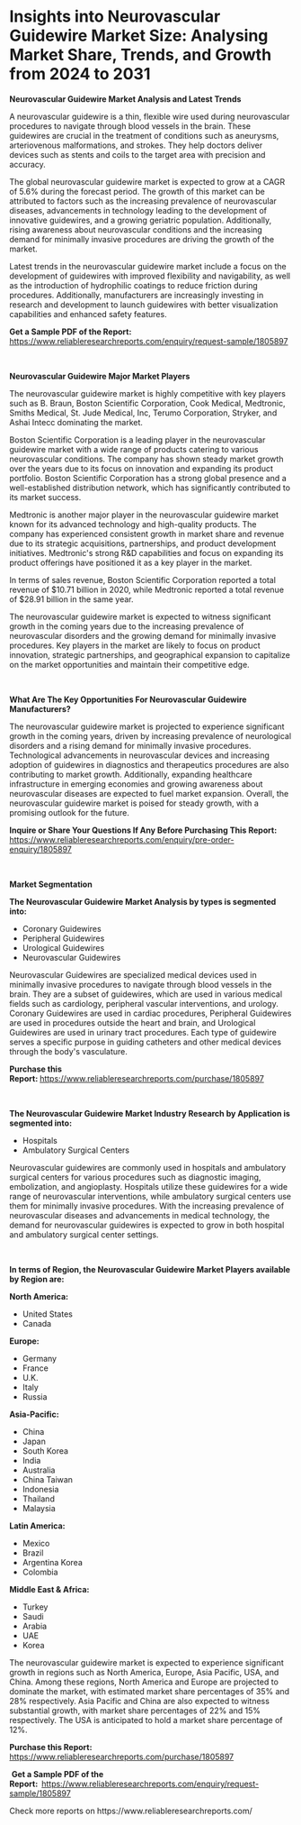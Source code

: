 <p><h1>Insights into Neurovascular Guidewire Market Size: Analysing Market Share, Trends, and Growth from 2024 to 2031</h1></p><p><strong>Neurovascular Guidewire Market Analysis and Latest Trends</strong></p>
<p><p>A neurovascular guidewire is a thin, flexible wire used during neurovascular procedures to navigate through blood vessels in the brain. These guidewires are crucial in the treatment of conditions such as aneurysms, arteriovenous malformations, and strokes. They help doctors deliver devices such as stents and coils to the target area with precision and accuracy.</p><p>The global neurovascular guidewire market is expected to grow at a CAGR of 5.6% during the forecast period. The growth of this market can be attributed to factors such as the increasing prevalence of neurovascular diseases, advancements in technology leading to the development of innovative guidewires, and a growing geriatric population. Additionally, rising awareness about neurovascular conditions and the increasing demand for minimally invasive procedures are driving the growth of the market.</p><p>Latest trends in the neurovascular guidewire market include a focus on the development of guidewires with improved flexibility and navigability, as well as the introduction of hydrophilic coatings to reduce friction during procedures. Additionally, manufacturers are increasingly investing in research and development to launch guidewires with better visualization capabilities and enhanced safety features.</p></p>
<p><strong>Get a Sample PDF of the Report:&nbsp;</strong> <a href="https://www.reliableresearchreports.com/enquiry/request-sample/1805897">https://www.reliableresearchreports.com/enquiry/request-sample/1805897</a></p>
<p>&nbsp;</p>
<p><strong>Neurovascular Guidewire Major Market Players</strong></p>
<p><p>The neurovascular guidewire market is highly competitive with key players such as B. Braun, Boston Scientific Corporation, Cook Medical, Medtronic, Smiths Medical, St. Jude Medical, Inc, Terumo Corporation, Stryker, and Ashai Intecc dominating the market.</p><p>Boston Scientific Corporation is a leading player in the neurovascular guidewire market with a wide range of products catering to various neurovascular conditions. The company has shown steady market growth over the years due to its focus on innovation and expanding its product portfolio. Boston Scientific Corporation has a strong global presence and a well-established distribution network, which has significantly contributed to its market success. </p><p>Medtronic is another major player in the neurovascular guidewire market known for its advanced technology and high-quality products. The company has experienced consistent growth in market share and revenue due to its strategic acquisitions, partnerships, and product development initiatives. Medtronic's strong R&D capabilities and focus on expanding its product offerings have positioned it as a key player in the market.</p><p>In terms of sales revenue, Boston Scientific Corporation reported a total revenue of $10.71 billion in 2020, while Medtronic reported a total revenue of $28.91 billion in the same year.</p><p>The neurovascular guidewire market is expected to witness significant growth in the coming years due to the increasing prevalence of neurovascular disorders and the growing demand for minimally invasive procedures. Key players in the market are likely to focus on product innovation, strategic partnerships, and geographical expansion to capitalize on the market opportunities and maintain their competitive edge.</p></p>
<p>&nbsp;</p>
<p><strong>What Are The Key Opportunities For Neurovascular Guidewire Manufacturers?</strong></p>
<p><p>The neurovascular guidewire market is projected to experience significant growth in the coming years, driven by increasing prevalence of neurological disorders and a rising demand for minimally invasive procedures. Technological advancements in neurovascular devices and increasing adoption of guidewires in diagnostics and therapeutics procedures are also contributing to market growth. Additionally, expanding healthcare infrastructure in emerging economies and growing awareness about neurovascular diseases are expected to fuel market expansion. Overall, the neurovascular guidewire market is poised for steady growth, with a promising outlook for the future.</p></p>
<p><strong>Inquire or Share Your Questions If Any Before Purchasing This Report:</strong> <a href="https://www.reliableresearchreports.com/enquiry/pre-order-enquiry/1805897">https://www.reliableresearchreports.com/enquiry/pre-order-enquiry/1805897</a></p>
<p>&nbsp;</p>
<p><strong>Market Segmentation</strong></p>
<p><strong>The Neurovascular Guidewire Market Analysis by types is segmented into:</strong></p>
<p><ul><li>Coronary Guidewires</li><li>Peripheral Guidewires</li><li>Urological Guidewires</li><li>Neurovascular Guidewires</li></ul></p>
<p><p>Neurovascular Guidewires are specialized medical devices used in minimally invasive procedures to navigate through blood vessels in the brain. They are a subset of guidewires, which are used in various medical fields such as cardiology, peripheral vascular interventions, and urology. Coronary Guidewires are used in cardiac procedures, Peripheral Guidewires are used in procedures outside the heart and brain, and Urological Guidewires are used in urinary tract procedures. Each type of guidewire serves a specific purpose in guiding catheters and other medical devices through the body's vasculature.</p></p>
<p><strong>Purchase this Report:&nbsp;</strong><a href="https://www.reliableresearchreports.com/purchase/1805897">https://www.reliableresearchreports.com/purchase/1805897</a></p>
<p>&nbsp;</p>
<p><strong>The Neurovascular Guidewire Market Industry Research by Application is segmented into:</strong></p>
<p><ul><li>Hospitals</li><li>Ambulatory Surgical Centers</li></ul></p>
<p><p>Neurovascular guidewires are commonly used in hospitals and ambulatory surgical centers for various procedures such as diagnostic imaging, embolization, and angioplasty. Hospitals utilize these guidewires for a wide range of neurovascular interventions, while ambulatory surgical centers use them for minimally invasive procedures. With the increasing prevalence of neurovascular diseases and advancements in medical technology, the demand for neurovascular guidewires is expected to grow in both hospital and ambulatory surgical center settings.</p></p>
<p>&nbsp;</p>
<p><strong>In terms of Region, the Neurovascular Guidewire Market Players available by Region are:</strong></p>
<p>
    <p> <strong> North America: </strong>
        <ul>
            <li>United States</li>
            <li>Canada</li>
        </ul>
        </p> 
    <p> <strong> Europe: </strong>
        <ul>
            <li>Germany</li>
            <li>France</li>
            <li>U.K.</li>
            <li>Italy</li>
            <li>Russia</li>
        </ul>
        </p> 
    <p> <strong> Asia-Pacific: </strong>
        <ul>
            <li>China</li>
            <li>Japan</li>
            <li>South Korea</li>
            <li>India</li>
            <li>Australia</li>
            <li>China Taiwan</li>
            <li>Indonesia</li>
            <li>Thailand</li>
            <li>Malaysia</li>
        </ul>
        </p> 
    <p> <strong> Latin America: </strong>
        <ul>
            <li>Mexico</li>
            <li>Brazil</li>
            <li>Argentina Korea</li>
            <li>Colombia</li>
        </ul>
        </p> 
    <p> <strong> Middle East & Africa: </strong>
        <ul>
            <li>Turkey</li>
            <li>Saudi</li>
            <li>Arabia</li>
            <li>UAE</li>
            <li>Korea</li>
        </ul>
    </p>
    </p>
<p><p>The neurovascular guidewire market is expected to experience significant growth in regions such as North America, Europe, Asia Pacific, USA, and China. Among these regions, North America and Europe are projected to dominate the market, with estimated market share percentages of 35% and 28% respectively. Asia Pacific and China are also expected to witness substantial growth, with market share percentages of 22% and 15% respectively. The USA is anticipated to hold a market share percentage of 12%.</p></p>
<p><strong>Purchase this Report: </strong><a href="https://www.reliableresearchreports.com/purchase/1805897">https://www.reliableresearchreports.com/purchase/1805897</a></p>
<p>&nbsp;<strong>Get a Sample PDF of the Report:&nbsp;&nbsp;</strong><a href="https://www.reliableresearchreports.com/enquiry/request-sample/1805897">https://www.reliableresearchreports.com/enquiry/request-sample/1805897</a></p>
<p><strong></strong></p>
<p>Check more reports on https://www.reliableresearchreports.com/</p>